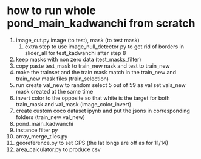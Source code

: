 # how to run whole pond_main_kadwanchi from scratch

1. image_cut.py image (to test), mask (to test mask) 
    1. extra step to use image_null_detector py to get rid of borders in slider_all for test_kadwanchi after step 8
2. keep masks with non zero data (test_masks_filter)
3. copy paste test_mask to train_new nask and test to train_new
4. make the trainset and the train mask match in the train_new and train_new mask files (train_selection)
5. run create val_new to random select 5 out of 59 as val set vals_new mask created at the same time
6. invert color to the opposite so that white is the target for both train_mask and val_mask (image_color_invert) 
7. create custom coco dataset ipynb and put the jsons in corresponding folders (train_new val_new)
8. pond_main_kadwanchi
9. instance filter py
10. array_merge_tiles.py
11. georeference.py to set GPS (the lat longs are off as for 11/14)
12. area_calculator.py to produce csv
